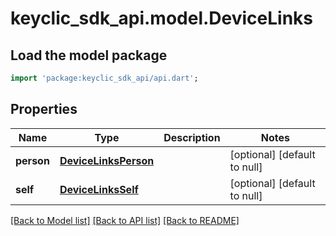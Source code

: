 # keyclic_sdk_api.model.DeviceLinks

## Load the model package
```dart
import 'package:keyclic_sdk_api/api.dart';
```

## Properties
Name | Type | Description | Notes
------------ | ------------- | ------------- | -------------
**person** | [**DeviceLinksPerson**](DeviceLinksPerson.md) |  | [optional] [default to null]
**self** | [**DeviceLinksSelf**](DeviceLinksSelf.md) |  | [optional] [default to null]

[[Back to Model list]](../README.md#documentation-for-models) [[Back to API list]](../README.md#documentation-for-api-endpoints) [[Back to README]](../README.md)


